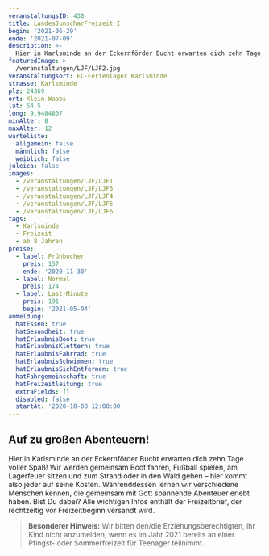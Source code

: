 ```yaml
---
veranstaltungsID: 430
title: LandesJunscharFreizeit I
begin: '2021-06-29'
ende: '2021-07-09'
description: >-
  Hier in Karlsminde an der Eckernförder Bucht erwarten dich zehn Tage voller Spaß! Wir werden gemeinsam Boot fahren, Fußball spielen, am Lagerfeuer sitzen und zum Strand oder in den Wald gehen – hier kommt also jeder auf seine Kosten.
featuredImage: >-
  /veranstaltungen/LJF/LJF2.jpg
veranstaltungsort: EC-Ferienlager Karlsminde
strasse: Karlsminde
plz: 24369
ort: Klein Waabs
lat: 54.5
long: 9.9484807
minAlter: 8
maxAlter: 12
warteliste:
  allgemein: false
  männlich: false
  weiblich: false
juleica: false
images:
  - /veranstaltungen/LJF/LJF1
  - /veranstaltungen/LJF/LJF3
  - /veranstaltungen/LJF/LJF4
  - /veranstaltungen/LJF/LJF5
  - /veranstaltungen/LJF/LJF6
tags:
  - Karlsminde
  - Freizeit
  - ab 8 Jahren
preise:
  - label: Frühbucher
    preis: 157
    ende: '2020-11-30'
  - label: Normal
    preis: 174
  - label: Last-Minute
    preis: 191
    begin: '2021-05-04'
anmeldung:
  hatEssen: true
  hatGesundheit: true
  hatErlaubnisBoot: true
  hatErlaubnisKlettern: true
  hatErlaubnisFahrrad: true
  hatErlaubnisSchwimmen: true
  hatErlaubnisSichEntfernen: true
  hatFahrgemeinschaft: true
  hatFreizeitleitung: true
  extraFields: []
  disabled: false
  startAt: '2020-10-08 12:00:00'
---
```


## Auf zu großen Abenteuern!

Hier in Karlsminde an der Eckernförder Bucht erwarten dich zehn Tage voller Spaß! Wir werden gemeinsam Boot fahren, Fußball spielen, am Lagerfeuer sitzen und zum Strand oder in den Wald gehen – hier kommt also jeder auf seine Kosten.
Währenddessen lernen wir verschiedene Menschen kennen, die gemeinsam mit Gott spannende Abenteuer erlebt haben.
Bist Du dabei?
Alle wichtigen Infos enthält der Freizeitbrief, der rechtzeitig vor Freizeitbeginn versandt wird.

> **Besonderer Hinweis:**
> Wir bitten den/die Erziehungsberechtigten, ihr Kind nicht anzumelden, wenn es im Jahr 2021 bereits an einer Pfingst- oder Sommerfreizeit für Teenager teilnimmt.
